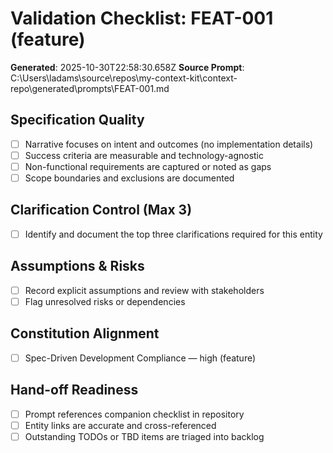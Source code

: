 # Validation Checklist: FEAT-001 (feature)

**Generated**: 2025-10-30T22:58:30.658Z
**Source Prompt**: C:\Users\ladams\source\repos\my-context-kit\context-repo\generated\prompts\FEAT-001.md

## Specification Quality
- [ ] Narrative focuses on intent and outcomes (no implementation details)
- [ ] Success criteria are measurable and technology-agnostic
- [ ] Non-functional requirements are captured or noted as gaps
- [ ] Scope boundaries and exclusions are documented

## Clarification Control (Max 3)
- [ ] Identify and document the top three clarifications required for this entity

## Assumptions & Risks
- [ ] Record explicit assumptions and review with stakeholders
- [ ] Flag unresolved risks or dependencies

## Constitution Alignment
- [ ] Spec-Driven Development Compliance — high (feature)

## Hand-off Readiness
- [ ] Prompt references companion checklist in repository
- [ ] Entity links are accurate and cross-referenced
- [ ] Outstanding TODOs or TBD items are triaged into backlog
